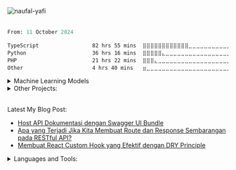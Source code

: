 <section align="left"> 
  <img src="https://komarev.com/ghpvc/?username=naufal-yafi&label=Profile%20views&color=0e75b6&style=flat" alt="naufal-yafi" /> 
</section><br>

```python
From: 11 October 2024
```

<!--START_SECTION:waka-->

```txt
TypeScript                 82 hrs 55 mins  ⣿⣿⣿⣿⣿⣿⣿⣿⣿⣿⣿⣿⣀⣀⣀⣀⣀⣀⣀⣀⣀⣀⣀⣀⣀   47.86 %
Python                     36 hrs 16 mins  ⣿⣿⣿⣿⣿⣄⣀⣀⣀⣀⣀⣀⣀⣀⣀⣀⣀⣀⣀⣀⣀⣀⣀⣀⣀   20.93 %
PHP                        21 hrs 22 mins  ⣿⣿⣿⣄⣀⣀⣀⣀⣀⣀⣀⣀⣀⣀⣀⣀⣀⣀⣀⣀⣀⣀⣀⣀⣀   12.34 %
Other                      4 hrs 40 mins   ⣶⣀⣀⣀⣀⣀⣀⣀⣀⣀⣀⣀⣀⣀⣀⣀⣀⣀⣀⣀⣀⣀⣀⣀⣀   02.70 %
```

<!--END_SECTION:waka-->

<details>
  <summary>Machine Learning Models</summary>
  <section align="left">
    <a href="https://github.com/naufal-yafi/knn-regression.model" target="_blank" rel="noreferrer"> 
      <img src="https://github-readme-stats.vercel.app/api/pin/?username=naufal-yafi&repo=knn-regression.model">
    </a>
    <a href="https://github.com/naufal-yafi/text-mining-nb.model" target="_blank" rel="noreferrer"> 
      <img src="https://github-readme-stats.vercel.app/api/pin/?username=naufal-yafi&repo=text-mining-nb.model">
    </a>
  </section>
</details>

<details>
  <summary>Other Projects:</summary>
  <section align="left">
    <a href="https://github.com/naufal-yafi/image-converter" target="_blank" rel="noreferrer"> 
      <img src="https://github-readme-stats.vercel.app/api/pin/?username=naufal-yafi&repo=image-converter">
    </a>
    <a href="https://github.com/naufal-yafi/misoh" target="_blank" rel="noreferrer"> 
      <img src="https://github-readme-stats.vercel.app/api/pin/?username=naufal-yafi&repo=misoh">
    </a>
    <a href="https://github.com/naufal-yafi/collosal-slicing-design" target="_blank" rel="noreferrer"> 
      <img src="https://github-readme-stats.vercel.app/api/pin/?username=naufal-yafi&repo=collosal-slicing-design">
    </a>
    <a href="https://github.com/naufal-yafi/landing-page-frivo" target="_blank" rel="noreferrer"> 
      <img src="https://github-readme-stats.vercel.app/api/pin/?username=naufal-yafi&repo=landing-page-frivo">
    </a>
  </section>
</details>
<br/>

<p>Latest My Blog Post:</p>

<!-- BLOG-POST-LIST:START -->
- [Host API Dokumentasi dengan Swagger UI Bundle](https://yapppiiii.medium.com/how-to-hosting-your-documentation-openapi-swagger-7cf541bdad06?source=rss-fbf0827113e------2)
- [Apa yang Terjadi Jika Kita Membuat Route dan Response Sembarangan pada RESTful API?](https://yapppiiii.medium.com/jangan-membuat-route-sembarangan-pada-restful-api-begini-caranya-best-practice-route-eb09378fc884?source=rss-fbf0827113e------2)
- [Membuat React Custom Hook yang Efektif dengan DRY Principle](https://yapppiiii.medium.com/redudansi-pada-hook-react-224e6abd9bb9?source=rss-fbf0827113e------2)
<!-- BLOG-POST-LIST:END -->

<details>
  <summary>Languages and Tools: </summary>

  <section align="left">
    <a href="https://babeljs.io/" target="_blank" rel="noreferrer"> 
      <img src="https://www.vectorlogo.zone/logos/babeljs/babeljs-icon.svg" alt="babel" width="40" height="40"/>
    </a>
    <a href="https://www.gnu.org/software/bash/" target="_blank" rel="noreferrer"> 
      <img src="https://www.vectorlogo.zone/logos/gnu_bash/gnu_bash-icon.svg" alt="bash" width="40" height="40"/>
    </a>
    <a href="https://www.chartjs.org" target="_blank" rel="noreferrer"> 
      <img src="https://www.chartjs.org/media/logo-title.svg" alt="chartjs" width="40" height="40"/> 
    </a>
    <a href="https://www.w3schools.com/css/" target="_blank" rel="noreferrer"> 
      <img src="https://raw.githubusercontent.com/devicons/devicon/master/icons/css3/css3-original-wordmark.svg" alt="css3" width="40" height="40"/> 
    </a>
    <a href="https://www.cypress.io" target="_blank" rel="noreferrer"> 
      <img src="https://raw.githubusercontent.com/simple-icons/simple-icons/6e46ec1fc23b60c8fd0d2f2ff46db82e16dbd75f/icons/cypress.svg" alt="cypress" width="40" height="40"/>
    </a>
    <a href="https://dart.dev" target="_blank" rel="noreferrer"> 
      <img src="https://www.vectorlogo.zone/logos/dartlang/dartlang-icon.svg" alt="dart" width="40" height="40"/>
    </a> 
    <a href="https://www.djangoproject.com/" target="_blank" rel="noreferrer"> 
      <img src="https://cdn.worldvectorlogo.com/logos/django.svg" alt="django" width="40" height="40"/>
    </a> 
    <a href="https://www.docker.com/" target="_blank" rel="noreferrer"> 
      <img src="https://raw.githubusercontent.com/devicons/devicon/master/icons/docker/docker-original-wordmark.svg" alt="docker" width="40" height="40"/> 
    </a> 
    <a href="https://expressjs.com" target="_blank" rel="noreferrer"> 
      <img src="https://raw.githubusercontent.com/devicons/devicon/master/icons/express/express-original-wordmark.svg" alt="express" width="40" height="40"/> 
    </a> 
    <a href="https://www.figma.com/" target="_blank" rel="noreferrer"> 
      <img src="https://www.vectorlogo.zone/logos/figma/figma-icon.svg" alt="figma" width="40" height="40"/> 
    </a> 
    <a href="https://firebase.google.com/" target="_blank" rel="noreferrer"> 
      <img src="https://www.vectorlogo.zone/logos/firebase/firebase-icon.svg" alt="firebase" width="40" height="40"/> 
    </a> 
    <a href="https://flutter.dev" target="_blank" rel="noreferrer"> 
      <img src="https://www.vectorlogo.zone/logos/flutterio/flutterio-icon.svg" alt="flutter" width="40" height="40"/> 
    </a> 
    <a href="https://git-scm.com/" target="_blank" rel="noreferrer"> 
      <img src="https://www.vectorlogo.zone/logos/git-scm/git-scm-icon.svg" alt="git" width="40" height="40"/> 
    </a> 
    <a href="https://www.w3.org/html/" target="_blank" rel="noreferrer"> 
      <img src="https://raw.githubusercontent.com/devicons/devicon/master/icons/html5/html5-original-wordmark.svg" alt="html5" width="40" height="40"/> 
    </a> 
    <a href="https://www.java.com" target="_blank" rel="noreferrer"> 
      <img src="https://raw.githubusercontent.com/devicons/devicon/master/icons/java/java-original.svg" alt="java" width="40" height="40"/> 
    </a> 
    <a href="https://developer.mozilla.org/en-US/docs/Web/JavaScript" target="_blank" rel="noreferrer"> 
      <img src="https://raw.githubusercontent.com/devicons/devicon/master/icons/javascript/javascript-original.svg" alt="javascript" width="40" height="40"/> 
    </a> 
    <a href="https://jestjs.io" target="_blank" rel="noreferrer"> 
      <img src="https://www.vectorlogo.zone/logos/jestjsio/jestjsio-icon.svg" alt="jest" width="40" height="40"/> 
    </a> 
    <a href="https://laravel.com/" target="_blank" rel="noreferrer"> 
      <img src="https://raw.githubusercontent.com/devicons/devicon/master/icons/laravel/laravel-plain-wordmark.svg" alt="laravel" width="40" height="40"/> 
    </a> 
    <a href="https://www.linux.org/" target="_blank" rel="noreferrer"> 
      <img src="https://raw.githubusercontent.com/devicons/devicon/master/icons/linux/linux-original.svg" alt="linux" width="40" height="40"/> 
    </a> 
    <a href="https://mariadb.org/" target="_blank" rel="noreferrer"> 
      <img src="https://www.vectorlogo.zone/logos/mariadb/mariadb-icon.svg" alt="mariadb" width="40" height="40"/> 
    </a> 
    <a href="https://www.mysql.com/" target="_blank" rel="noreferrer"> 
      <img src="https://raw.githubusercontent.com/devicons/devicon/master/icons/mysql/mysql-original-wordmark.svg" alt="mysql" width="40" height="40"/> 
    </a> 
    <a href="https://nestjs.com/" target="_blank" rel="noreferrer"> 
      <img src="https://raw.githubusercontent.com/devicons/devicon/master/icons/nestjs/nestjs-plain.svg" alt="nestjs" width="40" height="40"/> 
    </a> 
    <a href="https://nextjs.org/" target="_blank" rel="noreferrer"> 
      <img src="https://cdn.worldvectorlogo.com/logos/nextjs-2.svg" alt="nextjs" width="40" height="40"/> 
    </a> 
    <a href="https://nodejs.org" target="_blank" rel="noreferrer"> 
      <img src="https://raw.githubusercontent.com/devicons/devicon/master/icons/nodejs/nodejs-original-wordmark.svg" alt="nodejs" width="40" height="40"/> 
    </a> 
    <a href="https://pandas.pydata.org/" target="_blank" rel="noreferrer"> 
      <img src="https://raw.githubusercontent.com/devicons/devicon/2ae2a900d2f041da66e950e4d48052658d850630/icons/pandas/pandas-original.svg" alt="pandas" width="40" height="40"/> 
    </a> 
    <a href="https://www.photoshop.com/en" target="_blank" rel="noreferrer"> 
      <img src="https://raw.githubusercontent.com/devicons/devicon/master/icons/photoshop/photoshop-line.svg" alt="photoshop" width="40" height="40"/> 
    </a> 
    <a href="https://www.php.net" target="_blank" rel="noreferrer"> 
      <img src="https://raw.githubusercontent.com/devicons/devicon/master/icons/php/php-original.svg" alt="php" width="40" height="40"/> 
    </a> 
    <a href="https://www.postgresql.org" target="_blank" rel="noreferrer"> 
      <img src="https://raw.githubusercontent.com/devicons/devicon/master/icons/postgresql/postgresql-original-wordmark.svg" alt="postgresql" width="40" height="40"/> 
    </a> 
    <a href="https://postman.com" target="_blank" rel="noreferrer"> 
      <img src="https://www.vectorlogo.zone/logos/getpostman/getpostman-icon.svg" alt="postman" width="40" height="40"/> 
    </a> 
    <a href="https://www.python.org" target="_blank" rel="noreferrer"> 
      <img src="https://raw.githubusercontent.com/devicons/devicon/master/icons/python/python-original.svg" alt="python" width="40" height="40"/> 
    </a> 
    <a href="https://reactjs.org/" target="_blank" rel="noreferrer"> 
      <img src="https://raw.githubusercontent.com/devicons/devicon/master/icons/react/react-original-wordmark.svg" alt="react" width="40" height="40"/> 
    </a> 
    <a href="https://reactnative.dev/" target="_blank" rel="noreferrer"> 
      <img src="https://reactnative.dev/img/header_logo.svg" alt="reactnative" width="40" height="40"/> 
    </a> 
    <a href="https://redux.js.org" target="_blank" rel="noreferrer"> 
      <img src="https://raw.githubusercontent.com/devicons/devicon/master/icons/redux/redux-original.svg" alt="redux" width="40" height="40"/> 
    </a> 
    <a href="https://sass-lang.com" target="_blank" rel="noreferrer"> 
      <img src="https://raw.githubusercontent.com/devicons/devicon/master/icons/sass/sass-original.svg" alt="sass" width="40" height="40"/> 
    </a> 
    <a href="https://scikit-learn.org/" target="_blank" rel="noreferrer"> 
      <img src="https://upload.wikimedia.org/wikipedia/commons/0/05/Scikit_learn_logo_small.svg" alt="scikit_learn" width="40" height="40"/> 
    </a> 
    <a href="https://seaborn.pydata.org/" target="_blank" rel="noreferrer"> 
      <img src="https://seaborn.pydata.org/_images/logo-mark-lightbg.svg" alt="seaborn" width="40" height="40"/> 
    </a> 
    <a href="https://tailwindcss.com/" target="_blank" rel="noreferrer"> 
      <img src="https://www.vectorlogo.zone/logos/tailwindcss/tailwindcss-icon.svg" alt="tailwind" width="40" height="40"/> 
    </a> 
    <a href="https://www.typescriptlang.org/" target="_blank" rel="noreferrer"> 
      <img src="https://raw.githubusercontent.com/devicons/devicon/master/icons/typescript/typescript-original.svg" alt="typescript" width="40" height="40"/> 
    </a> 
    <a href="https://webpack.js.org" target="_blank" rel="noreferrer"> 
      <img src="https://raw.githubusercontent.com/devicons/devicon/d00d0969292a6569d45b06d3f350f463a0107b0d/icons/webpack/webpack-original-wordmark.svg" alt="webpack" width="40" height="40"/> 
    </a>
  </section>
</details>
